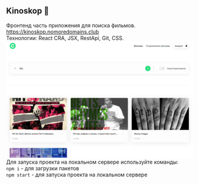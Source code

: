 ##  Kinoskop :movie_camera:

 Фронтенд часть приложения для поиска фильмов.\
 https://kinoskop.nomoredomains.club \
 Технологии: React CRA, JSX, RestApi, Git, CSS.\
![Скриншот](./src/images/screen.png) \
 Для запуска проекта на локальном сервере используйте команды:\
 `npm i` - для загрузки пакетов \
 `npm start` - для запуска проекта на локальном сервере
